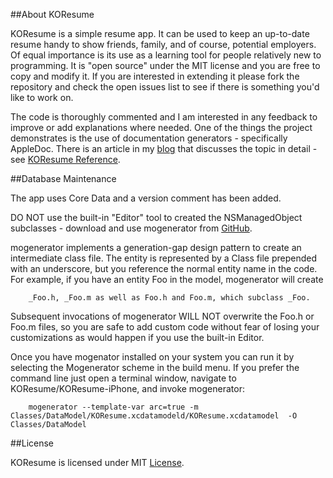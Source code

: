 ##About KOResume

KOResume is a simple resume app. It can be used to keep an up-to-date resume handy to show friends, family, and of course, potential employers. Of equal importance is its use as a learning tool for people relatively new to programming. It is "open source" under the MIT license and you are free to copy and modify it. If you are interested in extending it please fork the repository and check the open issues list to see if there is something you'd like to work on.

The code is thoroughly commented and I am interested in any feedback to improve or add explanations where needed. One of the things the project demonstrates is the use of documentation generators - specifically AppleDoc. There is an article in my [blog](http://omaraconsultingassoc.com/blog/api-documentation/) that discusses the topic in detail - see [KOResume Reference](http://omaraconsultingassoc.com/api-documentation/koresume/index.html).



##Database Maintenance

The app uses Core Data and a version comment has been added.

DO NOT use the built-in "Editor" tool to created the NSManagedObject subclasses - download and use mogenerator from [GitHub](http://rentzsch.github.io/mogenerator/).

mogenerator implements a generation-gap design pattern to create an intermediate class file.  The entity is represented by a Class file prepended with an underscore, but you reference the normal entity name in the code.  For example, if you have an entity Foo in the model, mogenerator will create

        _Foo.h, _Foo.m as well as Foo.h and Foo.m, which subclass _Foo.  
        
Subsequent invocations of mogenerator WILL NOT overwrite the Foo.h or Foo.m files, so you are safe to add custom code without fear of losing your customizations as would happen if you use the built-in Editor.

Once you have mogenator installed on your system you can run it by selecting the Mogenerator scheme in the build menu. If you prefer the command line just open a terminal window, navigate to KOResume/KOResume-iPhone, and invoke mogenerator:

        mogenerator --template-var arc=true -m Classes/DataModel/KOResume.xcdatamodeld/KOResume.xcdatamodel  -O Classes/DataModel

##License

KOResume is licensed under MIT [License](https://github.com/kgomara/KOResume3/blob/master/LICENSE).

